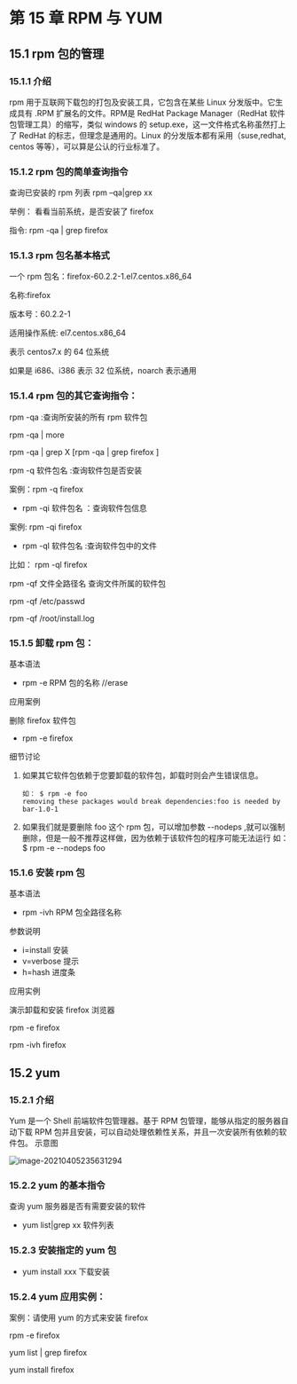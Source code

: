 # 第 15 章 RPM 与 YUM

## 15.1 rpm 包的管理

### 15.1.1 介绍

rpm 用于互联网下载包的打包及安装工具，它包含在某些 Linux 分发版中。它生成具有 .RPM 扩展名的文件。RPM是 RedHat Package Manager（RedHat 软件包管理工具）的缩写，类似 windows 的 setup.exe，这一文件格式名称虽然打上了 RedHat 的标志，但理念是通用的。Linux 的分发版本都有采用（suse,redhat, centos 等等），可以算是公认的行业标准了。

### 15.1.2 rpm 包的简单查询指令

查询已安装的 rpm 列表 rpm –qa|grep xx

举例： 看看当前系统，是否安装了 firefox

指令: rpm -qa | grep firefox

### 15.1.3 rpm 包名基本格式

一个 rpm 包名：firefox-60.2.2-1.el7.centos.x86_64

名称:firefox

版本号：60.2.2-1

适用操作系统: el7.centos.x86_64

表示 centos7.x 的 64 位系统

如果是 i686、i386 表示 32 位系统，noarch 表示通用

### 15.1.4 rpm 包的其它查询指令：

rpm -qa :查询所安装的所有 rpm 软件包

rpm -qa | more

rpm -qa | grep X [rpm -qa | grep firefox ]

rpm -q 软件包名 :查询软件包是否安装

案例：rpm -q firefox

- rpm -qi 软件包名 ：查询软件包信息

案例: rpm -qi firefox

- rpm -ql 软件包名 :查询软件包中的文件

比如： rpm -ql firefox

rpm -qf 文件全路径名 查询文件所属的软件包

rpm -qf /etc/passwd

rpm -qf /root/install.log

### 15.1.5 卸载 rpm 包：

基本语法

- rpm -e RPM 包的名称 //erase

应用案例

删除 firefox 软件包

- rpm -e firefox

细节讨论

1. 如果其它软件包依赖于您要卸载的软件包，卸载时则会产生错误信息。

    ```shell
    如： $ rpm -e foo
    removing these packages would break dependencies:foo is needed by bar-1.0-1
    ```

2. 如果我们就是要删除 foo 这个 rpm 包，可以增加参数 --nodeps ,就可以强制删除，但是一般不推荐这样做，因为依赖于该软件包的程序可能无法运行
    如：$ rpm -e --nodeps foo

### 15.1.6 安装 rpm 包

基本语法

- rpm -ivh RPM 包全路径名称

参数说明

- i=install 安装
- v=verbose 提示
- h=hash 进度条

应用实例

演示卸载和安装 firefox 浏览器

rpm -e firefox

rpm -ivh firefox

## 15.2 yum

### 15.2.1 介绍

Yum 是一个 Shell 前端软件包管理器。基于 RPM 包管理，能够从指定的服务器自动下载 RPM 包并且安装，可以自动处理依赖性关系，并且一次安装所有依赖的软件包。
示意图

![image-20210405235631294](https://happychan.oss-cn-shenzhen.aliyuncs.com/img/pic/20210405235632.png)

### 15.2.2 yum 的基本指令

查询 yum 服务器是否有需要安装的软件

- yum list|grep xx 软件列表

### 15.2.3 安装指定的 yum 包

- yum install xxx 下载安装

### 15.2.4 yum 应用实例：

案例：请使用 yum 的方式来安装 firefox

rpm -e firefox

yum list | grep firefox

yum install firefox